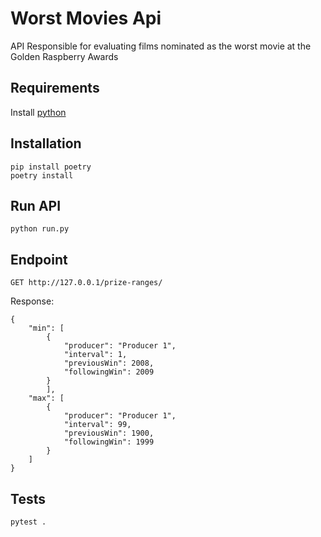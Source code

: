 # Worst Movies Api

API Responsible for evaluating films nominated as the worst movie at the Golden Raspberry Awards

## Requirements

Install [python](https://www.python.org/downloads/)

## Installation

```
pip install poetry
poetry install
```

## Run API
```
python run.py
```

## Endpoint
```
GET http://127.0.0.1/prize-ranges/

```
Response:
```
{
    "min": [
        {
            "producer": "Producer 1",
            "interval": 1,
            "previousWin": 2008,
            "followingWin": 2009
        }
        ],
    "max": [
        {
            "producer": "Producer 1",
            "interval": 99,
            "previousWin": 1900,
            "followingWin": 1999
        }
    ]
}
```


## Tests

```
pytest .
```